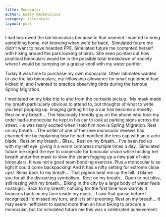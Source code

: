 ```yaml
---
title: Monocular
author: Emily Mackevicius
category: literature
layout: post
---
```

I had borrowed the lab binoculars because in that moment I wanted to bring something home, not knowing when we'd be back.  Simulated future me didn't want to have hoarded PPE. Simulated future me contented herself with hiking around the park looking at birds. She even pointed out how practical binoculars would be in the possible total breakdown of society where I would be camping on a grassy knoll with my water purifier. 

Today it was time to purchase my own monocular. Other labmates wanted to use the lab binoculars, my fellowship allowance for small equipment had kicked in, and I wanted to practice observing birds during the famous Spring Migration.  

I meditated on my bike trip to and from the curbside pickup.  My mask made my breath particularly obvious to attend to, but thoughts of what to write you kept popping up. Imaging getting hit by a car has become a novelty. Rest on my breath... The fabulously friendly guy on the phone who took my order had a monocular he kept in his car to look at parking signs across the street. He was really excited when I told him now is Spring Migration. Rest on my breath... The writer of one of the rave monocular reviews had charmed me by explaining how he had modified the lens cap with an x-acto blade.  Rest on my breath... Bliss... Rest on my breath... I've been fed up with my left eye, giving it a warm compress multiple times a day.  Simulated future me urged the eye to cooperate for binocular vision while holding her breath under her mask to slow the steam fogging up a new pair of nice binoculars. It was not a good team bonding exercise. Plus a monocular is so light it could come backpacking! And it has a nifty setting for extreme close ups!  Relax back to my breath... That pigeon beat me up the hill.  I blame you for all the distracting symbolism.  Rest on my breath... Open to not bliss, still resting with my breath... Biking in the city by a large body of water feels nostalgic.  Back to my breath, noticing for the first time how warmly it bounces back on my face inside my mask... I saw that goose before I recognized I'd missed my turn, and it is still preening. Rest on my breath... It may seem inefficient to spend more than an hour biking to procure a monocular, but for simulated future me this was a celebrated achievement.
